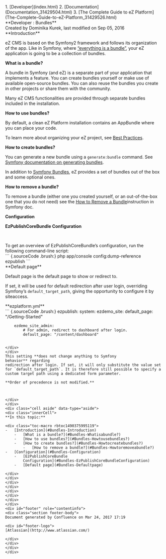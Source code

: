 <div id="page">
<div id="main" class="aui-page-panel">
<div id="main-header">
<div id="breadcrumb-section">
1.  [Developer](index.html)
2.  [Documentation](Documentation_31429504.html)
3.  [The Complete Guide to eZ
    Platform](The-Complete-Guide-to-eZ-Platform_31429526.html)

</div>
**Developer : Bundles**

</div>
<div id="content" class="view">
<div class="page-metadata">
Created by Dominika Kurek, last modified on Sep 05, 2016

</div>
<div id="main-content" class="wiki-content group">
<div class="contentLayout2">
<div class="columnLayout two-right-sidebar"
data-layout="two-right-sidebar">
<div class="cell normal" data-type="normal">
<div class="innerCell">
**Introduction**

eZ CMS is based on the Symfony2 framework and follows its organization
of the app. Like in Symfony, where [“everything is a
bundle”](http://symfony.com/doc/current/book/bundles.html), your eZ
application is going to be a collection of bundles.

**What is a bundle?**

A bundle in Symfony (and eZ) is a separate part of your application that
implements a feature. You can create bundles yourself or make use of
available open-source bundles. You can also reuse the bundles you create
in other projects or share them with the community.

Many eZ CMS functionalities are provided through separate bundles
included in the installation.

**How to use bundles?**

By default, a clean eZ Platform installation contains an AppBundle where
you can place your code.

To learn more about organizing your eZ project, see [Best
Practices](Best-Practices_31429687.html).

**How to create bundles?**

You can generate a new bundle using a `generate:bundle` command. See
[Symfony documentation on generating
bundles](http://symfony.com/doc/current/bundles/SensioGeneratorBundle/commands/generate_bundle.html).

In addition to [Symfony Bundles](http://symfony.com/doc/bundles/), eZ
provides a set of bundles out of the box and some optional ones.

**How to remove a bundle?**

To remove a bundle (either one you created yourself, or an
out-of-the-box one that you do not need) see the [How to Remove a
Bundle](http://symfony.com/doc/current/bundles/remove.html)instruction
in Symfony doc.

**Configuration**

**EzPublishCoreBundle Configuration**

 

<div
class="confluence-information-macro confluence-information-macro-tip">
<div class="confluence-information-macro-body">
To get an overview of EzPublishCoreBundle’s configuration, run the
following command-line script:

<div class="code panel pdl" style="border-width: 1px;">
<div class="codeContent panelContent pdl">
``` {.sourceCode .brush:}
php app/console config:dump-reference ezpublish
```

</div>
</div>
</div>
</div>
**Default page**

Default page is the default page to show or redirect to.

If set, it will be used for default redirection after user login,
overriding Symfony’s `default_target_path`, giving the opportunity to
configure it by siteaccess.

<div class="code panel pdl" style="border-width: 1px;">
<div class="codeHeader panelHeader pdl"
style="border-bottom-width: 1px;">
**ezplatform.yml**

</div>
<div class="codeContent panelContent pdl">
``` {.sourceCode .brush:}
ezpublish:
    system:
        ezdemo_site:
            default_page: "/Getting-Started"

        ezdemo_site_admin:
            # For admin, redirect to dashboard after login.
            default_page: "/content/dashboard"
```

</div>
</div>
This setting **does not change anything to Symfony behavior** regarding
redirection after login. If set, it will only substitute the value set
for `default_target_path`. It is therefore still possible to specify a
custom target path using a dedicated form parameter.

**Order of precedence is not modified.**

 

</div>
</div>
<div class="cell aside" data-type="aside">
<div class="innerCell">
**In this topic:**

<div class="toc-macro rbtoc1490375995119">
-   [Introduction](#Bundles-Introduction)
    -   [What is a bundle?](#Bundles-Whatisabundle?)
    -   [How to use bundles?](#Bundles-Howtousebundles?)
    -   [How to create bundles?](#Bundles-Howtocreatebundles?)
        -   [How to remove a bundle?](#Bundles-Howtoremoveabundle?)
-   [Configuration](#Bundles-Configuration)
    -   [EzPublishCoreBundle
        Configuration](#Bundles-EzPublishCoreBundleConfiguration)
    -   [Default page](#Bundles-Defaultpage)

</div>
</div>
</div>
</div>
</div>
</div>
</div>
</div>
<div id="footer" role="contentinfo">
<div class="section footer-body">
Document generated by Confluence on Mar 24, 2017 17:19

<div id="footer-logo">
[Atlassian](http://www.atlassian.com/)

</div>
</div>
</div>
</div>

